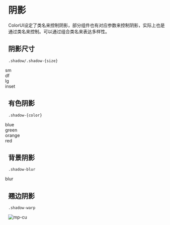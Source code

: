 <div class="mp-cu-doc-theme-content">

# 阴影

ColorUI设定了类名来控制阴影，部分组件也有对应参数来控制阴影，实际上也是通过类名来控制。可以通过组合类名来表达多样性。


## 阴影尺寸

`.shadow/.shadow-{size}`

<div class="ui-grid ui-cols-2 opacity" style="margin: 0 -10px;">
    <div class="ui-item p-3" style="width: 45%;">
        <div class="shadow-sm ui-BG p-4 radius xl">sm</div>
    </div>
    <div class="ui-item p-3" style="width: 45%;">
        <div class="shadow ui-BG p-4 radius xl">df</div>
    </div>
    <div class="ui-item p-3" style="width: 45%;">
        <div class="shadow-lg ui-BG p-4 radius xl">lg</div>
    </div>
    <div class="ui-item p-3" style="width: 45%;">
        <div class="shadow-inset ui-BG p-4 radius xl">inset</div>
    </div>
</div>


## 有色阴影

`.shadow-{color}`

<div class="py-2 ui-grid ui-cols-4" style="margin: 0 -10px;">
    <div class="ui-item px-3" style="width: 22%;">
        <div class="shadow-blue radius xl bg-blue p-4">blue</div>
    </div>
    <div class="ui-item px-3" style="width: 22%;">
        <div class="shadow-green radius xl bg-green p-4">green</div>
    </div>
    <div class="ui-item px-3" style="width: 22%;">
        <div class="shadow-orange radius xl bg-orange p-4">orange</div>
    </div>
    <div class="ui-item px-3" style="width: 22%;">
        <div class="shadow-red radius xl bg-red p-4">red</div>
    </div>
</div>


## 背景阴影

`.shadow-blur`

<div class="ui-item px-3" style="margin: 0 -10px;">
    <div class="shadow-blur radius xl bg-red-gradient p-4" style="z-index: 1;">blur</div>
</div>


## 翘边阴影

`.shadow-warp`

![mp-cu](https://colorui-assest.vercel.app/mp-cu-doc/other/shadow-warp.png)

</div>